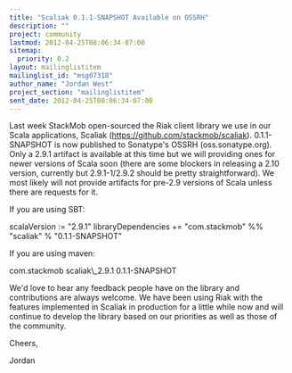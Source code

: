 ```yaml
---
title: "Scaliak 0.1.1-SNAPSHOT Available on OSSRH"
description: ""
project: community
lastmod: 2012-04-25T08:06:34-07:00
sitemap:
  priority: 0.2
layout: mailinglistitem
mailinglist_id: "msg07318"
author_name: "Jordan West"
project_section: "mailinglistitem"
sent_date: 2012-04-25T08:06:34-07:00
---
```



Last week StackMob open-sourced the Riak client library we use in our Scala
applications, Scaliak (https://github.com/stackmob/scaliak). 0.1.1-SNAPSHOT
is now published to Sonatype's OSSRH (oss.sonatype.org). Only a 2.9.1
artifact is available at this time but we will providing ones for newer
versions of Scala soon (there are some blockers in releasing a 2.10
version, currently but 2.9.1-1/2.9.2 should be pretty straightforward). We
most likely will not provide artifacts for pre-2.9 versions of Scala unless
there are requests for it.

If you are using SBT:

scalaVersion := "2.9.1"
libraryDependencies += "com.stackmob" %% "scaliak" % "0.1.1-SNAPSHOT"

If you are using maven:


com.stackmob
scaliak\\_2.9.1
0.1.1-SNAPSHOT


We'd love to hear any feedback people have on the library and contributions
are always welcome. We have been using Riak with the features implemented
in Scaliak in production for a little while now and will continue to
develop the library based on our priorities as well as those of the
community.

Cheers,

Jordan
